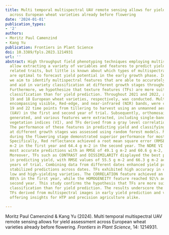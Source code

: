 ```yaml
---
title: Multi temporal multispectral UAV remote sensing allows for yield assessment
  across European wheat varieties already before flowering
date: '2024-01-01'
publication_types:
- '2'
authors:
- Moritz Paul Camenzind
- Kang Yu
publication: Frontiers in Plant Science
doi: 10.3389/fpls.2023.1214931
url: ''
abstract: High throughput field phenotyping techniques employing multispectral cameras
  allow extracting a variety of variables and features to predict yield and yield
  related traits, but little is known about which types of multispectral features
  are optimal to forecast yield potential in the early growth phase. In this study,
  we aim to identify multispectral features that are able to accurately predict yield
  and aid in variety classification at different growth stages throughout the season.
  Furthermore, we hypothesize that texture features (TFs) are more suitable for variety
  classification than for yield prediction. Throughout 2021 and 2022, a trial involving
  19 and 18 European wheat varieties, respectively, was conducted. Multispectral images,
  encompassing visible, Red-edge, and near-infrared (NIR) bands, were captured at
  19 and 22 time points from tillering to harvest using an unmanned aerial vehicle
  (UAV) in the first and second year of trial. Subsequently, orthomosaic images were
  generated, and various features were extracted, including single-band reflectances,
  vegetation indices (VI), and TFs derived from a gray level correlation matrix (GLCM).
  The performance of these features in predicting yield and classifying varieties
  at different growth stages was assessed using random forest models. Measurements
  during the flowering stage demonstrated superior performance for most features.
  Specifically, Red reflectance achieved a root mean square error (RMSE) of 52.4 g
  m-2 in the first year and 64.4 g m-2 in the second year. The NDRE VI yielded the
  most accurate predictions with an RMSE of 49.1 g m-2 and 60.6 g m-2, respectively.
  Moreover, TFs such as CONTRAST and DISSIMILARITY displayed the best performance
  in predicting yield, with RMSE values of 55.5 g m-2 and 66.3 g m-2 across the two
  years of trial. Combining data from different dates enhanced yield prediction and
  stabilized predictions across dates. TFs exhibited high accuracy in classifying
  low and high-yielding varieties. The CORRELATION feature achieved an accuracy of
  88\% in the first year, while the HOMOGENEITY feature reached 92\% accuracy in the
  second year. This study confirms the hypothesis that TFs are more suitable for variety
  classification than for yield prediction. The results underscore the potential of
  TFs derived from multispectral images in early yield prediction and varietal classification,
  offering insights for HTP and precision agriculture alike.

---
```


Moritz Paul Camenzind & Kang Yu (2024). Multi temporal multispectral UAV remote sensing allows for yield assessment across European wheat varieties already before flowering. *Frontiers in Plant Science*, 14: 1214931.
